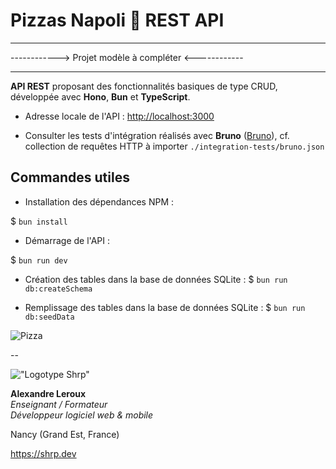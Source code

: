 # Pizzas Napoli 🍕 REST API

*****************************************************
------------> Projet modèle à compléter <------------
*****************************************************

__API REST__ proposant des fonctionnalités basiques de type CRUD, développée avec __Hono__, __Bun__ et __TypeScript__.

- Adresse locale de l'API : <http://localhost:3000>

- Consulter les tests d'intégration réalisés avec __Bruno__ ([Bruno](https://www.usebruno.com/)), cf. collection de requêtes HTTP à importer `./integration-tests/bruno.json`

## Commandes utiles

- Installation des dépendances NPM :

$ `bun install`

- Démarrage de l'API :

$ `bun run dev`

- Création des tables dans la base de données SQLite :
$ `bun run db:createSchema`

- Remplissage des tables dans la base de données SQLite :
$ `bun run db:seedData`

![Pizza](./assets/pizza.png)

--

!["Logotype Shrp"](https://sherpa.one/images/sherpa-logotype.png)

__Alexandre Leroux__  
_Enseignant / Formateur_  
_Développeur logiciel web & mobile_

Nancy (Grand Est, France)

<https://shrp.dev>
